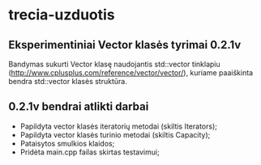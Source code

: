 # trecia-uzduotis

## Eksperimentiniai Vector klasės tyrimai 0.2.1v
Bandymas sukurti Vector klasę naudojantis std::vector tinklapiu (http://www.cplusplus.com/reference/vector/vector/), kuriame paaiškinta bendra std::vector klasės struktūra.

## 0.2.1v bendrai atlikti darbai
- Papildyta vector klasės iteratorių metodai (skiltis Iterators);
- Papildyta vector klasės turinio metodai (skiltis Capacity);
- Pataisytos smulkios klaidos;
- Pridėta main.cpp failas skirtas testavimui;
